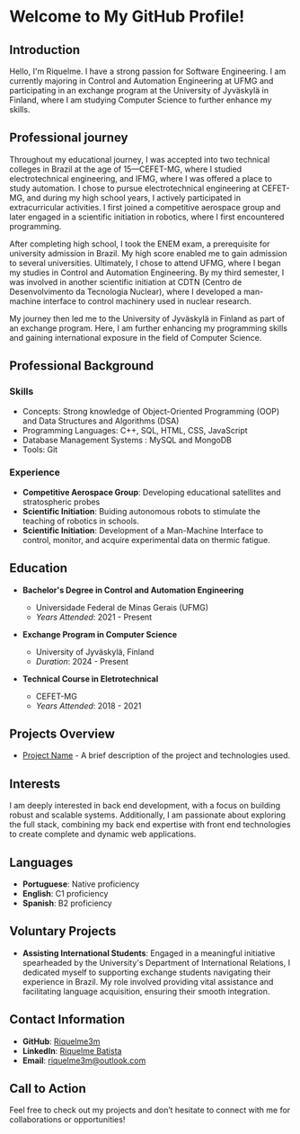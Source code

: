 # Welcome to My GitHub Profile!

## Introduction
Hello, I'm Riquelme. I have a strong passion for Software Engineering. I am currently majoring in Control and Automation Engineering at UFMG and participating in an exchange program at the University of Jyväskylä in Finland, where I am studying Computer Science to further enhance my skills.

## Professional journey
Throughout my educational journey, I was accepted into two technical colleges in Brazil at the age of 15—CEFET-MG, where I studied electrotechnical engineering, and IFMG, where I was offered a place to study automation. I chose to pursue electrotechnical engineering at CEFET-MG, and during my high school years, I actively participated in extracurricular activities. I first joined a competitive aerospace group and later engaged in a scientific initiation in robotics, where I first encountered programming.

After completing high school, I took the ENEM exam, a prerequisite for university admission in Brazil. My high score enabled me to gain admission to several universities. Ultimately, I chose to attend UFMG, where I began my studies in Control and Automation Engineering. By my third semester, I was involved in another scientific initiation at CDTN (Centro de Desenvolvimento da Tecnologia Nuclear), where I developed a man-machine interface to control machinery used in nuclear research.

My journey then led me to the University of Jyväskylä in Finland as part of an exchange program. Here, I am further enhancing my programming skills and gaining international exposure in the field of Computer Science.

## Professional Background
### Skills
- Concepts: Strong knowledge of Object-Oriented Programming (OOP) and Data Structures and Algorithms (DSA)
- Programming Languages: C++, SQL, HTML, CSS, JavaScript
- Database Management Systems : MySQL and MongoDB
- Tools: Git

### Experience
- **Competitive Aerospace Group**: Developing educational satellites and stratospheric probes
- **Scientific Initiation**: Buiding autonomous robots to stimulate the teaching of robotics in schools.
- **Scientific Initiation**: Development of  a Man-Machine Interface to control, monitor, and acquire experimental data on thermic fatigue.


## Education
- **Bachelor's Degree in Control and Automation Engineering**
  - Universidade Federal de Minas Gerais (UFMG)
  - *Years Attended*: 2021 - Present
    
- **Exchange Program in Computer Science**
  - University of Jyväskylä, Finland
  - *Duration*: 2024 - Present
    
- **Technical Course in Eletrotechnical**
  - CEFET-MG
  - *Years Attended*: 2018 - 2021


## Projects Overview
- [Project Name](link) - A brief description of the project and technologies used.

## Interests
I am deeply interested in back end development, with a focus on building robust and scalable systems. Additionally, I am passionate about exploring the full stack, combining my back end expertise with front end technologies to create complete and dynamic web applications.


## Languages
- **Portuguese**: Native proficiency
- **English**: C1 proficiency
- **Spanish**: B2 proficiency

## Voluntary Projects

- **Assisting International Students**: Engaged in a meaningful initiative spearheaded by the University's Department of International Relations, I dedicated myself to supporting exchange students navigating their experience in Brazil. My role involved providing vital assistance and facilitating language acquisition, ensuring their smooth integration.


## Contact Information
- **GitHub**: [Riquelme3m](https://github.com/Riquelme3m)
- **LinkedIn**: [Riquelme Batista](https://www.linkedin.com/in/riquelme-batista-389b37218)
- **Email**: riquelme3m@outlook.com


## Call to Action
Feel free to check out my projects and don’t hesitate to connect with me for collaborations or opportunities!

